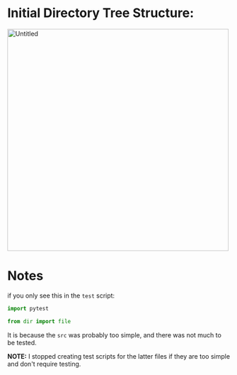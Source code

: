 # Initial Directory Tree Structure:

<img src="https://github.com/user-attachments/assets/8632d2ce-455a-4964-bfaa-4f5b86f4a3cc" alt="Untitled" width="500"/>

# Notes

if you only see this in the `test` script:

```python
import pytest

from dir import file
```
It is because the `src` was probably too simple, and there was not much to be tested.

**NOTE:** I stopped creating test scripts for the latter files if they are too simple and don't require testing.
